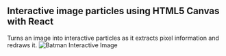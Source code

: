 Interactive image particles using HTML5 Canvas with React
------
Turns an image into interactive particles as it extracts pixel information and redraws it.
![Batman Interactive Image](./src/assets/batman.gif)

